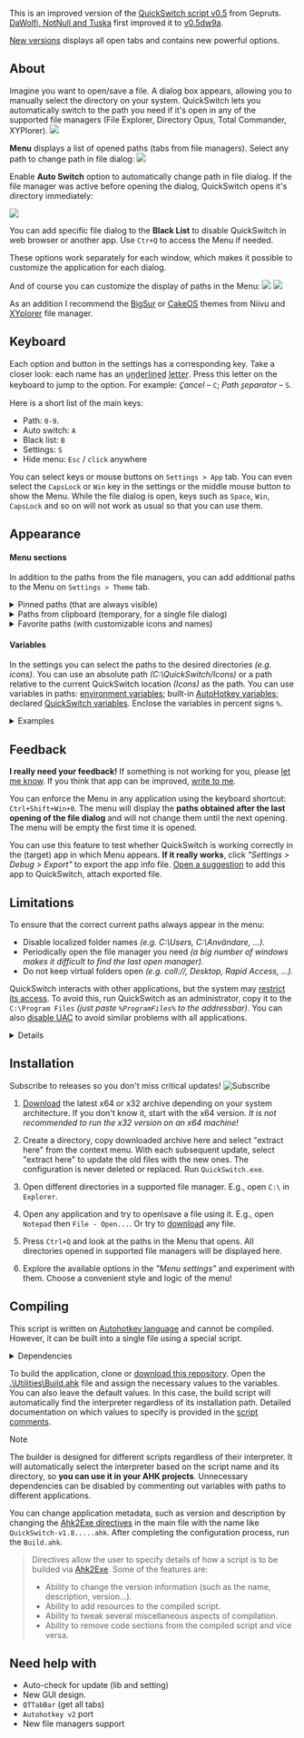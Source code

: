 This is an improved version of the [QuickSwitch script v0.5](https://github.com/gepruts/QuickSwitch) from Gepruts. [DaWolfi, NotNull and Tuska](https://www.voidtools.com/forum/viewtopic.php?t=9881) first improved it to [v0.5dw9a](https://www.voidtools.com/forum/download/file.php?id=2235).

[New versions](https://github.com/JoyHak/QuickSwitch/releases) displays all open tabs and contains new powerful options. 

## About

Imagine you want to open/save a file. A dialog box appears, allowing you to manually select the directory on your system. QuickSwitch lets you automatically switch to the path you need if it's open in any of the supported file managers (File Explorer, Directory Opus, Total Commander, XYPlorer). 
![](https://github.com/JoyHak/QuickSwitch/blob/main/Images/white.png)

**Menu** displays a list of opened paths (tabs from file managers). Select any path to change path in file dialog:
![](https://github.com/JoyHak/QuickSwitch/blob/main/Images/menu.gif)

Enable **Auto Switch** option to automatically change path in file dialog. If the file manager was active before opening the dialog, QuickSwitch opens it's directory immediately:

![](https://github.com/JoyHak/QuickSwitch/blob/main/Images/autoswitch.gif)

You can add specific file dialog to the **Black List** to disable QuickSwitch in web browser or another app. Use `Ctr+Q` to access the Menu if needed.

These options work separately for each window, which makes it possible to customize the application for each dialog.

And of course you can customize the display of paths in the Menu:
![](https://github.com/JoyHak/QuickSwitch/blob/main/Images/settings.png)
![](https://github.com/JoyHak/QuickSwitch/blob/main/Images/settings.gif)

As an addition I recommend the [BigSur](https://www.deviantart.com/niivu/art/Big-Sur-2-Windows-10-Themes-861727886) or [CakeOS](https://www.deviantart.com/niivu/art/cakeOS-2-0-for-Windows-11-953541433) themes from Niivu and [XYplorer](https://www.xyplorer.com/index.php) file manager.

## Keyboard

Each option and button in the settings has a corresponding key.
Take a closer look: each name has an u̲n̲d̲e̲r̲l̲i̲n̲e̲d̲ l̲e̲t̲t̲e̲r̲. Press this letter on the keyboard to jump to the option. For example:
 _C̲ancel_ – `C`; _Path s̲eparator_  – `S`.

Here is a short list of the main keys:
- Path: `0-9`.
- Auto switch: `A`
- Black list: `B`
- Settings: `S`
- Hide menu: `Esc` / `click` anywhere

You can select keys or mouse buttons on `Settings > App` tab. You can even select the `CapsLock` or `Win` key in the settings or the middle mouse button to show the Menu. While the file dialog is open, keys such as `Space`, `Win`, `CapsLock` and so on will not work as usual so that you can use them.

## Appearance
#### Menu sections
In addition to the paths from the file managers, you can add additional paths to the Menu on `Settings > Theme` tab.

<details><summary>Pinned paths (that are always visible)</summary> 

If you want some paths to appear permanently in the Menu, you can pin them. To do this, enable the `Settings > Theme > Show pinned paths`  option and select a key or mouse button at  `Settings > App > Pin path...`. Close the settings and open the Menu. Hold down the selected key and left click on any path. Now it is pinned and it will be stored in the configuration. You will see this path on every restart. 

If you turn this option off, the paths will no longer be displayed. If you turn it on, all pinned paths will be displayed again. If you want to delete all pinned paths, check `Settings > Reset > Delete favorite paths` and press `Enter`.

If you want to see the same paths in the list of fixed paths and from file managers *(for example, it is easier for you to find a path by knowing the icon of a file manager)*, disable the `Settings > Menu > Delete duplicate paths` option.

</details>

<details><summary>Paths from clipboard (temporary, for a single file dialog)</summary> 

You can copy any file or directory path (or any [variable](https://github.com/JoyHak/QuickSwitch#variables)) and it will appear in the Menu. All copied paths will remain in the Menu until you open the file dialog in another application. If you switch between file dialogs of different applications, the copied paths will disappear after switching. If you do not want a path to disappear, pin it. 

<img width="616" height="683" alt="Clipboard" src="https://github.com/user-attachments/assets/0014e6fc-74df-4936-b683-9c35a2d95068" />

Copied paths will not disappear if you force the Menu to appear using `Ctrl+Shift+Win+0` combination. It can help you open the copied paths in multiple applications. If you copy the path to a file, QuickSwitch will use the directory with that file by removing everything after the last slash `\`.

<img width="614" height="593" alt="clipboard2" src="https://github.com/user-attachments/assets/09237a63-2264-4050-9a8c-b0501536fd27" />

The option works in the background and analyzes the clipboard for the presence of a path when changing it. If several paths separated by line breaks (multi-line text) have been copied, they will be added to the Menu individually. 

Background analysis is temporarily disabled when requesting paths from other file managers *(if the `Settings > Theme > Show file managers paths` option is enabled)*, as their data is exchanged via the clipboard. If the request takes a very long time *(e.g., QuickSwitch creates the configuration for Total Commander)*, clipboard analysis will be turned off until all paths are fully received.

</details>

<details><summary>Favorite paths (with customizable icons and names)</summary>  
 
If you have many paths and want to customize how they are displayed in the Menu, enable the `Settings > Theme > Show favorite paths` option. The option works with `.lnk` shortcuts (links) from the directory you specified in the input field next to it. [Create a shortcut](https://www.thewindowsclub.com/create-desktop-shortcut-windows-10) to any directory or file in it (in this case the directory it is in will be used). From the context Menu, open the shortcut's "properties" and click on the "shortcut" tab. 

<img width="1920" height="1920" alt="properties" src="https://github.com/user-attachments/assets/ec65e78b-26cb-4989-a71b-a14c6ea964bf" />

You will see editable fields that will directly affect the display of the shortcut in QuickSwitch:
- Target
- Start in (working dir.)
- Comment
- Change icon (button)

The "target" field is the main path you will see. The "start in" field will only be used if the "target" field is empty. Even if the "target" points to a file, QuickSwitch will use the file directory by removing everything after the last slash `\`. You can change the displayed path and give it any name you want in the "comment" field. This field takes precedence over displaying the full or short path (`Settings > Short path`). All fields support [variables](https://github.com/JoyHak/QuickSwitch#variables).

Let's put the `ScriptName` variable in the "comment" field. The Menu will show the internal QuickSwitch name for the shortcut named "MyFavoritePath". 

<img width="1101" height="946" alt="shell32 example" src="https://github.com/user-attachments/assets/bcb9e450-efa5-40fd-899f-3f2c37842704" />

If you leave the "comment" field empty, the Menu will show the `Temp` variable value from "target" field (e.g. path to `C:\Temp`).

You can put the path to ICO, CUR, ANI, EXE, DLL, CPL, SCR and other resource that contains icons. For example I chose the system icon "shutdown" from `shell32.dll`, however I could choose ICO from the "Icons" folder. You can create as many shortcuts as you like and customize each one.

<img width="745" height="802" alt="recusrsive favorites" src="https://github.com/user-attachments/assets/3a969435-cfe1-48e1-b603-edf64dde2ffe" />

If you have many shortcuts, you can give them names (e.g. "MyFavoritePath") that will not be visible in the Menu and arrange them in directories. Regardless of the directory structure of your favorite paths, QuickSwitch will display all `.lnk` files from all directories. 

<img width="1369" height="778" alt="structure" src="https://github.com/user-attachments/assets/f9e2dd3c-3930-4f27-a826-e3fc86799cdc" />

You can hide some shortcuts by changing or removing their extension. If there are a lot of shortcuts and you don't need them anymore, check `Settings > Reset > Delete favorite paths`. After pressing the `Enter` button, your shortcuts will be placed in the trash. You will be able to restore them before emptying the trash can.

</details>

#### Variables
In the settings you can select the paths to the desired directories *(e.g. icons)*. You can use an absolute path *(C:\QuickSwitch/Icons)* or a path relative to the current QuickSwitch location *(Icons)* as the path. You can use variables in paths: [environment variables](https://learn.microsoft.com/en-us/windows/deployment/usmt/usmt-recognized-environment-variables); built-in [AutoHotkey variables](https://www.autohotkey.com/docs/v1/Variables.htm#BuiltIn); declared [QuickSwitch variables](https://github.com/JoyHak/QuickSwitch/blob/main/Lib/Values.ahk). Enclose the variables in percent signs `%`.

<details><summary>Examples</summary>

```haml
Icons
%AppData%\Icons
%A_ScriptDir%\Icons
```
```rust
%SYSTEM_PATH%\%IconsDir%\SubDir
```  
```ruby
C:\%IconsDir%
```

 If you have enabled the `Settings > Theme > Show paths from clipboard`, all copied variables will also be expanded. For example, if you have [Cmder](https://github.com/cmderdev/cmder) or [ConEmu](https://github.com/Maximus5/ConEmu) installed you can copy the `%ConEmuDir%` text to always see the path `C:\Users\...\cmder\vendor\conemu-maximus5` in the Menu. For permanent use you can pin this path and it will be visible in the menu always (enable `Settings > Theme > Show pinned paths`).
 
 <img width="616" height="683" alt="Clipboard" src="https://github.com/user-attachments/assets/80ea3b3d-9eec-4629-aa64-38b35a28ab92" />


</details>

## Feedback

**I really need your feedback!** If something is not working for you, please [let me know](https://github.com/JoyHak/QuickSwitch/issues/new?template=bug-report.yaml). If you think that app can be improved, [write to me](https://github.com/JoyHak/QuickSwitch/issues/new?template=feature-request.yaml).

You can enforce the Menu in any application using the keyboard shortcut: `Ctrl+Shift+Win+0`. The menu will display the **paths obtained after the last opening of the file dialog** and will not change them until the next opening. The menu will be empty the first time it is opened.

You can use this feature to test whether QuickSwitch is working correctly in the (target) app in which Menu appears. **If it really works**, click _"Settings > Debug > Export"_ to export the app info file. [Open a suggestion](https://github.com/JoyHak/QuickSwitch/issues/new?template=feature-request.yaml) to add this app to QuickSwitch, attach exported file. 

## Limitations

To ensure that the correct current paths always appear in the menu:
- Disable localized folder names *(e.g. C:\Users, C:\Användare, ...).*                       
- Periodically open the file manager you need *(a big number of windows makes it difficult to find the last open manager).*
- Do not keep virtual folders open *(e.g. coll://, Desktop, Rapid Access, ...).*

QuickSwitch interacts with other applications, but the system may [restrict its access](https://learn.microsoft.com/en-us/previous-versions/windows/it-pro/windows-10/security/threat-protection/security-policy-settings/user-account-control-allow-uiaccess-applications-to-prompt-for-elevation-without-using-the-secure-desktop). To avoid this, run QuickSwitch as an administrator, copy it to the `C:\Program Files` _(just paste `%ProgramFiles%` to the addressbar)_. You can also [disable UAC](https://superuser.com/a/1773044) to avoid similar problems with all applications.

<details><summary>Details</summary>

QuickSwitch is written in AutoHotkey, which uses WinAPI. It sends messages to other file managers and receives information about the current file dialog and its contents. For these actions to work correctly, it is required that **the target process is not running as an administrator** or QuickSwitch is running with UI access (if it is not a compiled `.ahk` file) or as an administrator. The reason for this is [UIPI](https://learn.microsoft.com/en-us/previous-versions/windows/it-pro/windows-10/security/threat-protection/security-policy-settings/user-account-control-allow-uiaccess-applications-to-prompt-for-elevation-without-using-the-secure-desktop):

> User Interface Privilege Isolation (UIPI) implements restrictions in the Windows subsystem that prevent lower-privilege applications from sending messages or installing hooks in higher-privilege processes. Higher-privilege applications are permitted to send messages to lower-privilege processes. UIPI doesn't interfere with or change the behavior of messages between applications at the same privilege (or integrity) level.

You can also [disable UAC](https://superuser.com/a/1773044) and use low-level or powerful antivirus _(Crowdstrike, Eset Endpoint Security)_ for full control over running applications. Modern viruses [does not require admin privileges](https://security.stackexchange.com/a/183149) to interact with the system. However, they can obtain admin rights by [exploiting Windows vulnerability](https://community.spiceworks.com/t/how-does-malware-actually-gain-admin-access-to-a-pc-without-av/329471).
</details>

## Installation
Subscribe to releases so you don't miss critical updates!
![Subscribe](https://github.com/user-attachments/assets/57eb9a93-fc9d-4dfd-bfb0-00720c2911f1)

1. [Download](https://github.com/JoyHak/QuickSwitch/releases) the latest x64 or x32 archive depending on your system architecture. If you don't know it, start with the x64 version. *It is not recommended to run the x32 version on an x64 machine!*

2. Create a directory, copy downloaded archive here and select "extract here" from the context menu. With each subsequent update, select "extract here" to update the old files with the new ones. The configuration is never deleted or replaced. Run `QuickSwitch.exe`.

3. Open different directories in a supported file manager. E.g., open `C:\` in `Explorer`.

4. Open any application and try to open\save a file using it. E.g., open `Notepad` then `File - Open...`. Or try to [download](https://github.com/JoyHak/QuickSwitch/releases) any file.

5. Press `Ctrl+Q` and look at the paths in the Menu that opens. All directories opened in supported file managers will be displayed here.

6. Explore the available options in the _"Menu settings"_ and experiment with them. Choose a convenient style and logic of the menu!

## Compiling	

This script is written on  [Autohotkey language](https://en.m.wikipedia.org/wiki/AutoHotkey) and cannot be compiled. However, it can be built into a single file using a special script.

<details><summary>Dependencies</summary>

Required applications:
- `Autohotkey` interpreter (v1.1.37.02 Unicode and v2.0.19): https://www.autohotkey.com/download
- `Ahk2Exe` builder to create EXE from AHK. It's included in AHK installer: `C:\Program Files\AutoHotkey\Compiler\Ahk2Exe.exe`</br>
    - Can be downloaded from here: https://github.com/AutoHotkey/Ahk2Exe </br>
    - Can be installed using the script: `C:\Program Files\AutoHotkey\UX\install-Ahk2Exe.ahk`</br>
    *Directory depends on your autohotkey installation and can be found automatically. See below.*</br></br>

> Autohotkey v1.1.37.02 is an **outdated version.** If you want to start learning this language, learn `v2.0.19+`. QuickSwitch needs to be updated from `v1` to `v2`! 

Optional `7zG.exe` to create an archives with the required files: https://7-zip.org

</details>

To build the application, clone or [download this repository](https://github.com/JoyHak/QuickSwitch/archive/refs/heads/main.zip). Open the [.\Utilities\Build.ahk](https://github.com/JoyHak/QuickSwitch/blob/main/Utilities/Build.ahk) file and assign the necessary values to the variables. You can also leave the default values. In this case, the build script will automatically find the interpreter regardless of its installation path. Detailed documentation on which values to specify is provided in the [script comments](https://github.com/JoyHak/QuickSwitch/blob/main/Utilities/Build.ahk).

> [!NOTE]
> The builder is designed for different scripts regardless of their interpreter. It will automatically select the interpreter based on the script name and its directory, so **you can use it in your AHK projects**. Unnecessary dependencies can be disabled by commenting out variables with paths to different applications.

You can change application metadata, such as version and description by changing the [Ahk2Exe directives](https://www.autohotkey.com/docs/v1/misc/Ahk2ExeDirectives.htm#Bin)  in the main file with the name like `QuickSwitch-v1.8.....ahk`. After completing the configuration process, run the `Build.ahk`.

> Directives allow the user to specify details of how a script is to be builded via [Ahk2Exe](https://www.autohotkey.com/docs/v1/Scripts.htm#ahk2exe). Some of the features are:
>
> - Ability to change the version information (such as the name, description, version...).
> - Ability to add resources to the compiled script.
> - Ability to tweak several miscellaneous aspects of compilation.
> - Ability to remove code sections from the compiled script and vice versa.

## Need help with
- Auto-check for update (lib and setting)
- New GUI design.
- `QTTabBar` (get all tabs)
- `Autohotkey v2` port
- New file managers support




